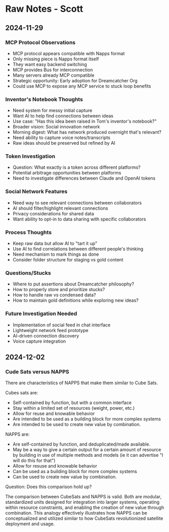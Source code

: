 # Raw Notes - Scott

## 2024-11-29

### MCP Protocol Observations
- MCP protocol appears compatible with Napps format
- Only missing piece is Napps format itself
- They want easy backend switching
- MCP provides Bus for interconnection
- Many servers already MCP compatible
- Strategic opportunity: Early adoption for Dreamcatcher Org
- Could use MCP to expose any MCP service to stuck loop benefits

### Inventor's Notebook Thoughts
- Need system for messy initial capture
- Want AI to help find connections between ideas
- Use case: "Has this idea been raised in Tom's inventor's notebook?"
- Broader vision: Social innovation network
- Morning digest: What has network produced overnight that's relevant?
- Need ability to capture voice notes/transcripts
- Raw ideas should be preserved but refined by AI

### Token Investigation
- Question: What exactly is a token across different platforms?
- Potential arbitrage opportunities between platforms
- Need to investigate differences between Claude and OpenAI tokens

### Social Network Features
- Need way to see relevant connections between collaborators
- AI should filter/highlight relevant connections
- Privacy considerations for shared data
- Want ability to opt-in to data sharing with specific collaborators

### Process Thoughts
- Keep raw data but allow AI to "tart it up"
- Use AI to find correlations between different people's thinking
- Need mechanism to mark things as done
- Consider folder structure for staging vs gold content

### Questions/Stucks
- Where to put assertions about Dreamcatcher philosophy?
- How to properly store and prioritize stucks?
- How to handle raw vs condensed data?
- How to maintain gold definitions while exploring new ideas?

### Future Investigation Needed
- Implementation of social feed in chat interface
- Lightweight network feed prototype
- AI-driven connection discovery
- Voice capture integration


## 2024-12-02

### Cude Sats versus NAPPS
There are characteristics of NAPPS that make them similar to Cube Sats.

Cubes sats are:
- Self-contained by function, but with a common interface
- Stay within a limited set of resources (weight, power, etc.)
- Allow for reuse and knowable behavior
- Are intended to be used as a building block for more complex systems
- Are intended to be used to create new value by combination.

NAPPS are:

- Are self-contained by function, and deduplicated/made available.
- May be a way to give a certain output for a certain amount of resource by building in use of multiple methods and models (ie it can advertise "I will do this for that")
- Allow for resuse and knowable behavior
- Can be used as a building block for more complex systems
- Can be used to create new value by combination.

Question: Does this comparison hold up?

The comparison between CubeSats and NAPPS is valid. Both are modular, standardized units designed for integration into larger systems, operating within resource constraints, and enabling the creation of new value through combination. This analogy effectively illustrates how NAPPS can be conceptualized and utilized similar to how CubeSats revolutionized satellite deployment and usage.